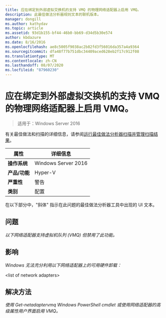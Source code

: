 ```yaml
---
title: 应在绑定到外部虚拟交换机的支持 VMQ 的物理网络适配器上启用 VMQ。
description: 此最佳做法分析器规则文本的联机版本。
manager: dongill
ms.author: kathydav
ms.topic: article
ms.assetid: 93d1b155-bf44-46b0-bb69-d34d5b30e574
author: kbdazure
ms.date: 8/16/2016
ms.openlocfilehash: ae8c5005f9038ac2b82fd3f56016da357a4a9364
ms.sourcegitcommit: dfa48f77b751dbc34409aced628eb2f17c912f08
ms.translationtype: MT
ms.contentlocale: zh-CN
ms.lasthandoff: 08/07/2020
ms.locfileid: "87960230"
---
```

# <a name="vmq-should-be-enabled-on-vmq-capable-physical-network-adapters-bound-to-an-external-virtual-switch"></a>应在绑定到外部虚拟交换机的支持 VMQ 的物理网络适配器上启用 VMQ。

>适用于：Windows Server 2016

有关最佳做法和扫描的详细信息，请参阅[运行最佳做法分析器扫描并管理扫描结果](https://go.microsoft.com/fwlink/p/?LinkID=223177)。

|属性|详细信息|
|-|-|
|**操作系统**|Windows Server 2016|
|**产品/功能**|Hyper-V|
|**严重性**|警告|
|**类别**|配置|

在以下部分中，"斜体" 指示在此问题的最佳做法分析器工具中出现的 UI 文本。

## <a name="issue"></a>**问题**
*以下网络适配器支持虚拟机队列 (VMQ) 但禁用了此功能。*

## <a name="impact"></a>**影响**
*Windows 无法充分利用以下网络适配器上的可用硬件卸载：*

\<list of network adapters>

## <a name="resolution"></a>**解决方法**
*使用 Get-netadaptervmq Windows PowerShell cmdlet 或使用网络适配器的高级属性用户界面启用 VMQ。*



